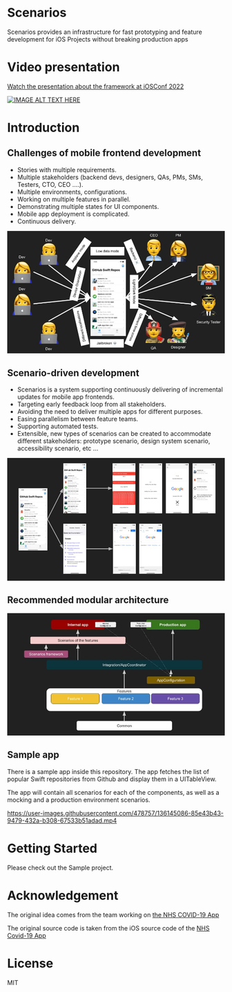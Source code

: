 # Scenarios

Scenarios provides an infrastructure for fast prototyping and feature development for iOS Projects without breaking production apps

# Video presentation

[Watch the presentation about the framework at iOSConf 2022](https://www.youtube.com/watch?v=gbqC_67W_tg)

[![IMAGE ALT TEXT HERE](https://img.youtube.com/vi/gbqC_67W_tg/0.jpg)](https://www.youtube.com/watch?v=gbqC_67W_tg)

# Introduction

## Challenges of mobile frontend development

- Stories with multiple requirements.
- Multiple stakeholders (backend devs, designers, QAs, PMs, SMs, Testers, CTO, CEO ….).
- Multiple environments, configurations.
- Working on multiple features in parallel.
- Demonstrating multiple states for UI components.
- Mobile app deployment is complicated.
- Continuous delivery.

![problem](Assets/problem.jpg)

## Scenario-driven development

- Scenarios is a system supporting continuously delivering of incremental updates for mobile app frontends.
- Targeting early feedback loop from all stakeholders.
- Avoiding the need to deliver multiple apps for different purposes.
- Easing parallelism between feature teams.
- Supporting automated tests.
- Extensible, new types of scenarios can be created to accommodate different stakeholders: prototype scenario, design system scenario, accessibility scenario, etc ...

![scenario](Assets/scenario.jpg)

## Recommended modular architecture

![architecture](Assets/architecture.jpg)

## Sample app

There is a sample app inside this repository. The app fetches the list of popular Swift repositories from Github and display them in a UITableView.

The app will contain all scenarios for each of the components, as well as a mocking and a production environment scenarios.

https://user-images.githubusercontent.com/478757/136145086-85e43b43-9479-432a-b308-67533b51adad.mp4


# Getting Started

Please check out the Sample project.

# Acknowledgement

The original idea comes from the team working on [the NHS COVID-19 App](https://apps.apple.com/gb/app/nhs-covid-19/id1520427663)

The original source code is taken from the iOS source code of the [NHS Covid-19 App](https://github.com/nihp-public/covid-19-app-ios-ag-public)  

# License

MIT
